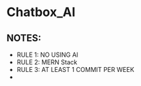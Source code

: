 # Chatbox_AI
## NOTES: 
- RULE 1: NO USING AI
- RULE 2: MERN Stack
- RULE 3: AT LEAST 1 COMMIT PER WEEK
- 
